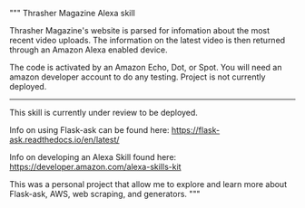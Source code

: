 """
Thrasher Magazine Alexa skill

Thrasher Magazine's website is parsed for infomation about the most recent video
 uploads. The information on the latest video is then returned through an Amazon Alexa enabled device. 
 
 The code is activated by an Amazon Echo, Dot, or Spot. You will need an amazon
 developer account to do any testing. Project is not currently deployed.


 ----------------------------------------------------------------------------
This skill is currently under review to be deployed.


Info on using Flask-ask can be found here:
https://flask-ask.readthedocs.io/en/latest/

Info on developing an Alexa Skill found here:
https://developer.amazon.com/alexa-skills-kit

This was a personal project that allow me to explore and learn more about Flask-ask,
AWS, web scraping, and generators.
"""
